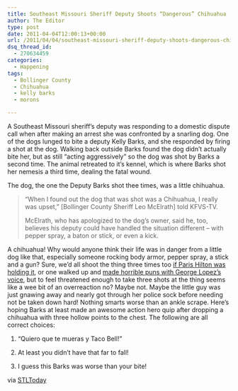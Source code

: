 ```yaml
---
title: Southeast Missouri Sheriff Deputy Shoots “Dangerous” Chihuahua
author: The Editor
type: post
date: 2011-04-04T12:00:13+00:00
url: /2011/04/04/southeast-missouri-sheriff-deputy-shoots-dangerous-chihuahua/
dsq_thread_id:
  - 270634459
categories:
  - Happening
tags:
  - Bollinger County
  - Chihuahua
  - kelly barks
  - morons

---
```

[<img class="alignright size-full wp-image-9533" title="beverly-hills-chihuahua-2-pups" src="http://media.punchingkitty.com/wordpress/2011/04/beverly-hills-chihuahua-2-pups.jpg?filter=resize&w=275" alt="" />][1]A Southeast Missouri sheriff&#8217;s deputy was responding to a domestic dispute call when after making an arrest she was confronted by a snarling dog. One of the dogs lunged to bite a deputy Kelly Barks, and she responded by firing a shot at the dog. Walking back outside Barks found the dog didn&#8217;t actually bite her, but as still &#8220;acting aggressively&#8221; so the dog was shot by Barks a second time. The animal retreated to it&#8217;s kennel, which is where Barks shot her nemesis a third time, dealing the fatal wound.

The dog, the one the Deputy Barks shot thee times, was a little chihuahua.

> &#8220;When I found out the dog that was shot was a Chihuahua, I really was upset,&#8221; [Bollinger County Sheriff Leo McElrath] told KFVS-TV.
> 
> McElrath, who has apologized to the dog&#8217;s owner, said he, too, believes his deputy could have handled the situation different &#8211; with pepper spray, a baton or stick, or even a kick.

A chihuahua! Why would anyone think their life was in danger from a little dog like that, especially someone rocking body armor, pepper spray, a stick and a gun? Sure, we&#8217;d all shoot the thing three times too <a href="http://www.google.com/images?q=paris+hilton+chihuahua&um=1&ie=UTF-8&source=univ&sa=X&ei=dFGZTa63CsW50QH32JX2Cw&ved=0CBgQsAQ&biw=1280&bih=710" target="_blank">if Paris Hilton was holding it</a>, or one walked up and <a href="http://www.youtube.com/watch?v=3oCqu9e9bvw" target="_blank">made horrible puns with George Lopez&#8217;s voice</a>, but to feel threatened enough to take three shots at the thing seems like a wee bit of an overreaction no? Maybe not. Maybe the little guy was just gnawing away and nearly got through her police sock before needing not be taken down hard! Nothing smarts worse than an ankle scrape. Here&#8217;s hoping Barks at least made an awesome action hero quip after dropping a chihuahua with three hollow points to the chest. The following are all correct choices:

1. &#8220;Quiero que te mueras y Taco Bell!&#8221;

2. At least you didn&#8217;t have that far to fall!

3. I guess this Barks was worse than your bite!

via <a href="http://www.stltoday.com/news/local/crime-and-courts/article_6c458848-5e4c-11e0-ad97-0019bb30f31a.html" target="_blank">STLToday</a>

 [1]: http://media.punchingkitty.com/wordpress/2011/04/beverly-hills-chihuahua-2-pups.jpg